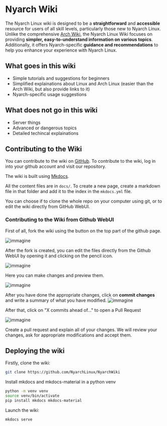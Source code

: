 # Nyarch Wiki
The Nyarch Linux wiki is designed to be a **straightforward** and **accessible** resource for users of all skill levels, particularly those new to Nyarch Linux.
Unlike the comprehensive [Arch Wiki](https://wiki.archlinux.org), the Nyarch Linux Wiki focuses on providing **simpler, easy-to-understand information on various topics**. Additionally, it offers Nyarch-specific **guidance and recommendations** to help you enhance your experience with Nyarch Linux.

## What goes in this wiki

- Simple tutorials and suggestions for beginners
- Simplified explainations about Linux and Arch Linux (easier than the Arch Wiki, but also provide links to it)
- Nyarch-specific usage suggestions
## What does not go in this wiki

- Server things
- Advanced or dangerous topics
- Detailed techincal explainations 

## Contributing to the Wiki

You can contribute to the wiki on [GitHub](https://github.com/NyarchLinux/NyarchWiki).
To contribute to the wiki, log in into your github account and visit our repository.

The wiki is built using [Mkdocs](https://www.mkdocs.org/). 

All the content files are in `docs/`. To create a new page, create a markdown file in that folder and add it to the index in the `mkdocs.yml` file.

You can choose if to clone the whole repo on your computer using git, or to edit the wiki directly from GitHub WebUI.

### Contributing to the Wiki from Github WebUI
First of all, fork the wiki using the button on the top part of the github page.

![immagine](https://github.com/user-attachments/assets/b8cffa4c-fe3f-470b-9163-65e328dfbf42)

After the fork is created, you can edit the files directly from the Github WebUI by opening it and clicking on the pencil icon.

![immagine](https://github.com/user-attachments/assets/71e34d22-4787-4db8-96dd-dab20b142938)

Here you can make changes and preview them.

![immagine](https://github.com/user-attachments/assets/e9bfdf92-3968-423a-a9d0-afff133e2acc)

After you have done the appropriate changes, click on **commit changes** and write a summary of what you have modified.
![immagine](https://github.com/user-attachments/assets/2666e96f-75f9-4374-bd72-621e900c71c4)

After that, click on "X commits ahead of..." to open a Pull Request

![immagine](https://github.com/user-attachments/assets/b411b295-8dcf-4777-ac18-fd1c8ffdd772)

Create a pull request and explain all of your changes. We will review your changes, ask for appropriate modifications and accept them.
## Deploying the wiki
Firstly, clone the wiki:
```bash
git clone https://github.com/NyarchLinux/NyarchWiki
```

Install mkdocs and mkdocs-material in a python venv
```bash
python -m venv venv
source venv/bin/activate
pip install mkdocs mkdocs-material
```
Launch the wiki:
```bash
mkdocs serve
```
